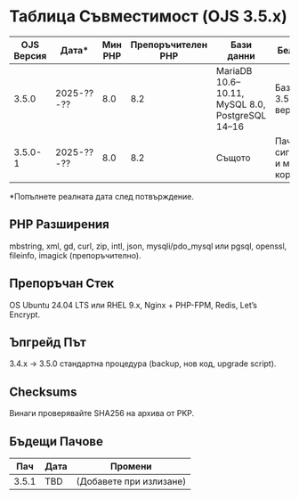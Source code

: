 # Таблица Съвместимост (OJS 3.5.x)

| OJS Версия | Дата* | Мин PHP | Препоръчителен PHP | Бази данни | Бележки |
|------------|-------|---------|--------------------|------------|---------|
| 3.5.0 | 2025-??-?? | 8.0 | 8.2 | MariaDB 10.6–10.11, MySQL 8.0, PostgreSQL 14–16 | Базова 3.5 версия |
| 3.5.0-1 | 2025-??-?? | 8.0 | 8.2 | Същото | Пач: сигурност и малки корекции |

*Попълнете реалната дата след потвърждение.

## PHP Разширения
mbstring, xml, gd, curl, zip, intl, json, mysqli/pdo_mysql или pgsql, openssl, fileinfo, imagick (препоръчително).

## Препоръчан Стек
OS Ubuntu 24.04 LTS или RHEL 9.x, Nginx + PHP-FPM, Redis, Let’s Encrypt.

## Ъпгрейд Път
3.4.x -> 3.5.0 стандартна процедура (backup, нов код, upgrade script).

## Checksums
Винаги проверявайте SHA256 на архива от PKP.

## Бъдещи Пачове
| Пач | Дата | Промени |
|-----|------|---------|
| 3.5.1 | TBD | (Добавете при излизане) |
